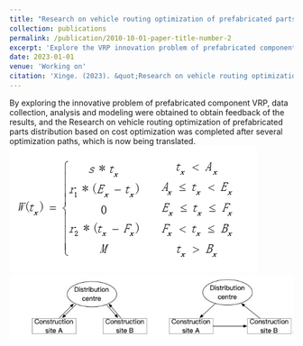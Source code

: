 ```yaml
---
title: "Research on vehicle routing optimization of prefabricated parts distribution based on cost optimization"
collection: publications
permalink: /publication/2010-10-01-paper-title-number-2
excerpt: 'Explore the VRP innovation problem of prefabricated components, collect data, analyze and model to obtain the feedback of the results, and obtain the optimal path after multiple optimizations.'
date: 2023-01-01
venue: 'Working on'
citation: 'Xinge. (2023). &quot;Research on vehicle routing optimization of prefabricated parts distribution based on cost optimization.&quot; <i>Working on</i>. 1(2).'
---
```

By exploring the innovative problem of prefabricated component VRP, data collection, analysis and modeling were obtained to obtain feedback of the results, and the Research on vehicle routing optimization of prefabricated parts distribution based on cost optimization was completed after several optimization paths, which is now being translated.
<br/><img src='/images/VRP paper1.png'><br/><img src='/images/VRP paper2.png'>
